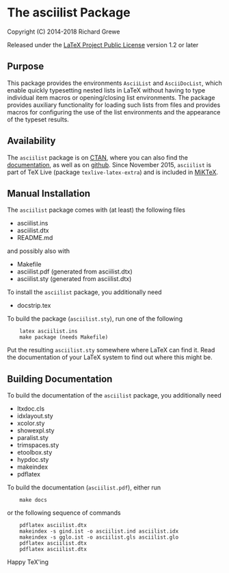 The asciilist Package
=====================

Copyright (C) 2014-2018 Richard Grewe

Released under the [LaTeX Project Public License](http://www.latex-project.org/lppl/) version 1.2 or later

## Purpose

This package provides the environments `AsciiList` and `AsciiDocList`,
which enable quickly typesetting nested lists in LaTeX without having to
type individual item macros or opening/closing list environments.
The package provides auxiliary functionality for loading such lists from
files and provides macros for configuring the use of the list
environments and the appearance of the typeset results.

## Availability

The `asciilist` package is on [CTAN](http://www.ctan.org/pkg/asciilist),
where you can also find the [documentation](http://mirrors.ctan.org/macros/latex/contrib/asciilist/asciilist.pdf),
as well as on [github](https://github.com/Ri-Ga/asciilist).
Since November 2015, `asciilist` is part of TeX Live (package `texlive-latex-extra`) and
is included in [MiKTeX](http://miktex.org/packages/asciilist).

## Manual Installation

The `asciilist` package comes with (at least) the following files
* asciilist.ins
* asciilist.dtx
* README.md

and possibly also with
* Makefile
* asciilist.pdf (generated from asciilist.dtx)
* asciilist.sty (generated from asciilist.dtx)

To install the `asciilist` package, you additionally need
* docstrip.tex

To build the package (`asciilist.sty`), run one of the following
```
    latex asciilist.ins
    make package (needs Makefile)
```

Put the resulting `asciilist.sty` somewhere where LaTeX can find it.
Read the documentation of your LaTeX system to find out where this
might be.

## Building Documentation

To build the documentation of the `asciilist` package, you additionally
need
* ltxdoc.cls
* idxlayout.sty
* xcolor.sty
* showexpl.sty
* paralist.sty
* trimspaces.sty
* etoolbox.sty
* hypdoc.sty
* makeindex
* pdflatex

To build the documentation (`asciilist.pdf`), either run
```
    make docs
```
or the following sequence of commands
```
    pdflatex asciilist.dtx
    makeindex -s gind.ist -o asciilist.ind asciilist.idx
    makeindex -s gglo.ist -o asciilist.gls asciilist.glo
    pdflatex asciilist.dtx
    pdflatex asciilist.dtx
```

Happy TeX'ing
